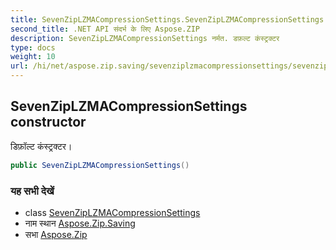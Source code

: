 ```yaml
---
title: SevenZipLZMACompressionSettings.SevenZipLZMACompressionSettings
second_title: .NET API संदर्भ के लिए Aspose.ZIP
description: SevenZipLZMACompressionSettings नर्मत. डफ़ल्ट कंस्ट्रक्टर
type: docs
weight: 10
url: /hi/net/aspose.zip.saving/sevenziplzmacompressionsettings/sevenziplzmacompressionsettings/
---
```

## SevenZipLZMACompressionSettings constructor

डिफ़ॉल्ट कंस्ट्रक्टर।

```csharp
public SevenZipLZMACompressionSettings()
```

### यह सभी देखें

* class [SevenZipLZMACompressionSettings](../)
* नाम स्थान [Aspose.Zip.Saving](../../sevenziplzmacompressionsettings/)
* सभा [Aspose.Zip](../../../)


